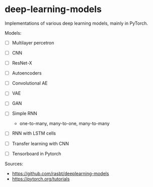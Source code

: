 # deep-learning-models
Implementations of various deep learning models, mainly in PyTorch.

Models:
- [ ] Multilayer percetron
- [ ] CNN
- [ ] ResNet-X
- [ ] Autoencoders
- [ ] Convolutional AE
- [ ] VAE
- [ ] GAN
- [ ] Simple RNN
    - one-to-many, many-to-one, many-to-many
- [ ] RNN with LSTM cells
- [ ] Transfer learning with CNN
- [ ] Tensorboard in Pytorch



Sources:
- https://github.com/rasbt/deeplearning-models
- https://pytorch.org/tutorials

